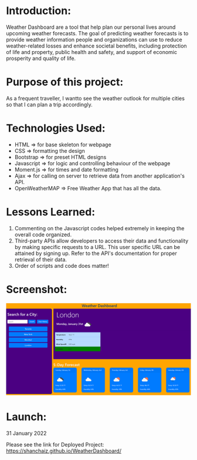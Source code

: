 # Introduction:

Weather Dashboard are a tool that help plan our personal lives around upcoming weather forecasts.
The goal of predicting weather forecasts is to provide weather information people and organizations can use to reduce weather-related losses and enhance societal benefits, including protection of life and property, public health and safety, and support of economic prosperity and quality of life.

# Purpose of this project:

As a frequent traveller, I wantto see the weather outlook for multiple cities so that I can plan a trip accordingly.

# Technologies Used:
- HTML => for base skeleton for webpage
- CSS => formatting the design
- Bootstrap => for preset HTML designs
- Javascript => for logic and controlling behaviour of the webpage 
- Moment.js => for times and date formatting
- Ajax => for calling on server to retrieve data from another application's API.
- OpenWeatherMAP => Free Weather App that has all the data.

# Lessons Learned:

1. Commenting on the Javascript codes  helped extremely in keeping the overall code organized.
2. Third-party APIs allow developers to access their data and functionality by making specific requests to a URL. 
    This user specific URL can be attained by signing up. Refer to the API's documentation for proper retrieval of their data.
3. Order of scripts and code does matter!


# Screenshot:

![Weatherapp](./Assets/WeatherApp.png)

# Launch:

31 January 2022

Please see the link for Deployed Project: https://shanchaiz.github.io/WeatherDashboard/